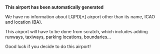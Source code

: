 **This airport has been automatically generated**

We have no information about LQPD[*] airport other than its name, ICAO and location (BA).

This airport will have to be done from scratch, which includes adding runways, taxiways, parking locations, boundaries...

Good luck if you decide to do this airport!